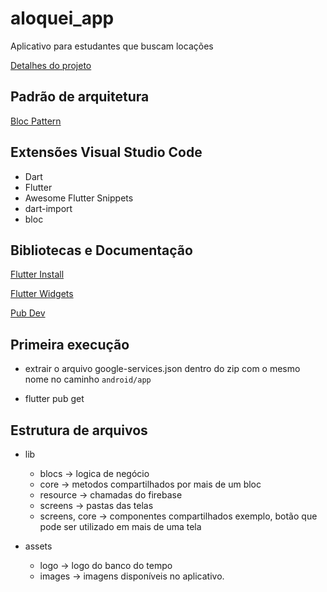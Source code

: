 # aloquei_app

Aplicativo para estudantes que buscam locações

[Detalhes do projeto](https://docs.google.com/document/d/17C3BpvfwwOU4CXYtyeWJnupdfOTCU3Dtcf5YC5c_Atk/edit?usp=sharing)

## Padrão de arquitetura

[Bloc Pattern](https://www.youtube.com/watch?v=bLHSMirH3_o&list=PLOnrrPHXrrjRt7mRpXk-4BAB5DP8ECIWe&index=5&ab_channel=CODEVILLAGE)

## Extensões Visual Studio Code

- Dart
- Flutter
- Awesome Flutter Snippets
- dart-import
- bloc

## Bibliotecas e Documentação

[Flutter Install](https://flutter.dev/docs/get-started/install)

[Flutter Widgets](https://flutter.dev/docs/development/ui/widgets)

[Pub Dev](https://pub.dev/)

## Primeira execução

- extrair o arquivo google-services.json dentro do zip com o mesmo nome no caminho `android/app`

- flutter pub get

## Estrutura de arquivos
- lib 
    - blocs -> logica de negócio
    - core -> metodos compartilhados por mais de um bloc
    - resource -> chamadas do firebase
    - screens -> pastas das telas
    - screens, core -> componentes compartilhados exemplo, botão que pode ser utilizado em mais de uma tela

- assets
    - logo -> logo do banco do tempo
    - images -> imagens disponíveis no aplicativo.